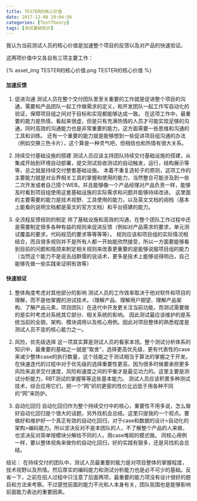 ```yaml
---
title: TESTER的核心价值
date: 2017-12-08 20:04:50
categories: [TestTheory]
tags: [测试基础知识]
---
```


我认为当前测试人员的核心价值是加速整个项目的反馈以及对产品的快速验证。

这两项价值中又各自有三项主要工作：

  <!--more-->

{% asset_img TESTER的核心价值.png TESTER的核心价值 %}

#### 加速反馈

1. 促进沟通
测试人员在整个交付团队里至关重要的工作就是促进整个项目的沟通，需要和产品团队一起工作做需求的定义，和开发团队一起工作写自动化的验证，保障项目组之间对于目标和实现都能够达成一致。
在这项工作中，最重要的能力是热情，看起来很虚，但是只有充满热情的人员才可能实现足够的沟通，同时高效的沟通能力也是非常重要的能力，这方面需要一些思维和沟通的工具和训练。
还有一个重要的能力就是能够想到一些促进项目组沟通的办法（例如交换三色卡片），这个算是一种灵气吧，但相信也和热情有很大关系。

2. 持续交付基础设施的搭建
测试人员应该主持团队持续交付基础设施的搭建，从集成开始到环境自动部署，提交测试验收测试的自动触发，运行，结构展示等等，总之就是持续交付整套基础设施。
本着不重复造轮子的原则，这项工作的主要能力就是对业界相关工具的掌握和使用的能力，当然整合可能涉及到一些二次开发或者自己搭个WEB。并且能够像一个产品经理对产品负责一样，能够及时看到项目组使用这套基础设施的实际需求和问题并能够持续改进。
这里面的主要需要的能力是技术视野、工具使用的能力，以及英文文档的阅档（基本上能看的说明文档都是英文的官方文档）和平台搭建的能力。

3. 全流程反馈规则的制定
除了基础设施和高效的沟通，在整个团队工作过程中还是需要制定很多各种有益的规则来促进反馈（例如对产品需求的要求，单元测试覆盖的要求，代码规范的要求等等等等）。
规则应该和项目组的实际情况相结合，而且很多规则并不是所有人都一开始能欣然接受，所以一方面要能够看到目前的问题和瓶颈来制定相关规则来改善更重要的是能够说服项目组的能力（当然这个能力不是说舌战群儒的说话术，更多是技术上能够说得明白，自己能够先做一些实践来证明有效等）



#### 快速验证

1. 整体角度考虑对其他部分的影响
测试人员的工作效率取决于他对软件和项目的理解，而不是他掌握的测试技术。（理解产品、理解用户期望、理解产品架构、了解产品元素，项目团队）在迭代中开发更关注当前功能，而测试需要做的是实时考虑对系统其它部分、相关系统的影响。
因此测试最应该维护的是系统当前的全貌、架构、模块调用以及核心用例。因此对项目整体的熟悉程度是测试人员不变的核心能力之一。

2. 风险，优先级选择
这一项其实算是测试人员的看家本领。整个测试分析体系的知识中，最重要的基础之一就是“取舍”，选择更高优先级，更有代表性的case来减少整体case的执行数量，这个技能之于测试相当于算法的掌握之于开发。
在快速迭代的过程中对于优先级的选择重要性更高，因为很多时候要承担更多风险来追求交付速度，风险和速度之间的平衡才是最见功力的。这里主要是测试分析能力，RBT测试的掌握等等这些基本能力。
测试人员应该积累多种测试技术，综合应用它们，把一个“网”织的更密的性价比远低于用各种不同的“网”来防护。

3. 自动化回归
自动化回归作为整个持续交付中的核心，重要性不用多说，怎么做好自动化回归是个很大的话题，另外找机会总结。这里只提我的一个观点。要做好和维护好一个真正有效的自动化回归，对于case和数据的设计>自动化的架构>编码能力。所以坚决反对不是本团队的人，不了解整个产品的人来做，也坚决反对简单按模块分解给不同的人，用case堆砌的模式做。
同核心用例一样，要以整体视角来做你的自动化回归，好的实践有狠多，还是另找机会总结。


结论：
在持续交付的团队中，测试人员最重要的能力是对项目整体的掌握程度，技术视野以及热情。然后厚实的编码能力和测试分析能力也是必不可少的基础。反省一下，之前在招人过程中只注意了后面两项，最重要的能力项没有设计很好的题目和方法来考察。不过感觉前面的能力不光和人本身有关，团队氛围也是能够影响前面能力表达的重要因素。